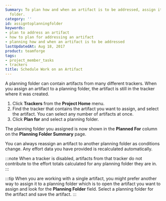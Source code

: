 ```yaml
---
Summary: To plan how and when an artifact is to be addressed, assign it to a planning
  folder.
category: ''
id: assigntoplanningfolder
keywords:
- plan to address an artifact
- how to plan for addressing an artifact
- planning how and when an artifact is to be addressed
lastUpdatedAt: Aug 18, 2017
product: teamforge
tags:
- project_member_tasks
- trackers
title: Schedule Work on an Artifact
---
```



A planning folder can contain artifacts from many different trackers. When you assign an artifact to a planning folder, the artifact is still in the tracker where it was created.

1. Click **Trackers** from the **Project Home** menu.
2. Find the tracker that contains the artifact you want to assign, and select the artifact. You can select any number of artifacts at once.
3. Click **Plan for** and select a planning folder.

The planning folder you assigned is now shown in the **Planned For** column on the **Planning Folder Summary** page.

You can always reassign an artifact to another planning folder as conditions change. Any effort data you have provided is recalculated automatically.

:::note
When a tracker is disabled, artifacts from that tracker do not contribute to the effort totals calculated for any planning folder they are in.
:::

:::tip
When you are working with a single artifact, you might prefer another way to assign it to a planning folder which is to open the artifact you want to assign and look for the **Planning Folder** field. Select a planning folder for the artifact and save the artifact.
:::
